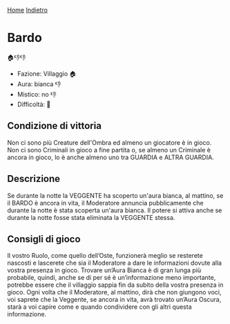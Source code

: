 [Home](/wherewolf-rules)
[Indietro](..)

# Bardo

<span class='emoji'>🏠👎👎</span>

- Fazione: Villaggio <span class='emoji'>🏠</span>
- Aura: bianca <span class='emoji'>👎</span>
- Mistico: no <span class='emoji'>👎</span>
- Difficoltà: <span class='emoji'>🌙</span>

## Condizione di vittoria

Non ci sono più Creature dell'Ombra ed almeno un giocatore è in gioco. Non ci sono Criminali in gioco a fine partita o, se almeno un Criminale è ancora in gioco, lo è anche almeno uno tra GUARDIA e ALTRA GUARDIA.

## Descrizione

Se durante la notte la VEGGENTE ha scoperto un'aura bianca, al mattino, se il BARDO è ancora in vita, il Moderatore annuncia pubblicamente che durante la notte è stata scoperta un'aura bianca. Il potere si attiva anche se durante la notte fosse stata eliminata la VEGGENTE stessa.

## Consigli di gioco

Il vostro Ruolo, come quello dell’Oste, funzionerà meglio se resterete nascosti e lascerete che sia il Moderatore a dare le informazioni dovute alla vostra presenza in gioco. Trovare un’Aura Bianca è di gran lunga più probabile, quindi, anche se di per sé è un’informazione meno importante, potrebbe essere che il villaggio sappia fin da subito della vostra presenza in gioco. Ogni volta che il Moderatore, al mattino, dirà che non giungono voci, voi saprete che la Veggente, se ancora in vita, avrà trovato un’Aura Oscura, starà a voi capire come e quando condividere con gli altri questa informazione.

